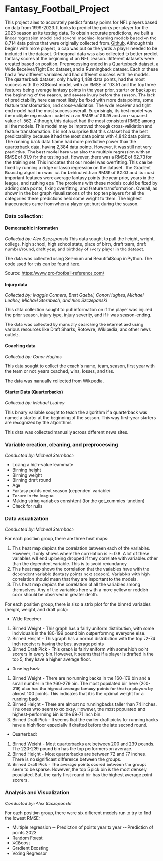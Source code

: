 # Fantasy_Football_Project

This project aims to accurately predict fantasy points for NFL players based on data from 1999-2023. It looks to predict the points per player for the 2023 season as its testing data. To obtain accurate predictions, we built a linear regression model and several machine-learning models based on the 8,714 data points that were originally collected from, [Github](https://github.com/nflverse/nflverse-data/releases/tag/player_stats). Although this begins with more players, a cap was put on the yards a player needed to be included in the dataset. Orthogonal data was also collected to better predict fantasy scores at the beginning of an NFL season. Different datasets were created based on position. Preprocessing ended in a Quarterback dataset, a Wide Receiver/Tight End dataset, and a Runningback dataset. Each of these had a few different variables and had different success with the models. The quarterback dataset, only having 1,488 data points, had the most success with the XGBoost model, with an RMSE of 103.51 and the top three features being average fantasy points in the year prior, starter or backup at the beginning of the season, and severe injury before the season. The lack of predictability here can most likely be fixed with more data points, some feature transformation, and cross-validation. The wide receiver and tight end model had the most success overall. Surprisingly, its best model was the multiple regression model with an RMSE of 56.59 and an r-squared value of .562. Although, this dataset had the most consistent RMSE among all the models. This model may be improved through cross-validation and feature transformation. It is not a surprise that this dataset had the best predictability because it had the most data points with 4,842 data points. The running back data frame had more predictive power than the quarterback data, having 2,384 data points. However, it was still not very predictive. The best model here was also the multiple regression with an RMSE of 81.9 for the testing set. However, there was a RMSE of 62.73 for the training set. This indicates that our model was overfitting. This can be fixed by running a ridge or lasso regression on the dataset. The Gradient Boosting algorithm was not far behind with an RMSE of 82.03 and its most important features were average fantasy points the year prior, years in the league, and rushing epa. The problems with these models could be fixed by adding data points, fixing overfitting, and feature transformation. Overall, as shown in the bar graph visualizations of the top ten players for all the categories these predictions held some weight to them. The highest inaccuracies came from when a player got hurt during the season. 

### Data collection: 
#### Demographic information
 _Collected by: Alex Szczepanski_
This data sought to pull the height, weight, college, high school, high school state, place of birth, draft team, draft number/round, draft year, and birthday of every player in the dataset. 

The data was collected using Selenium and BeautifulSoup in Python. The code used for this can be found [here](./Scrape_Info/Clean_Scraping_File.ipynb). 

Source:  https://www.pro-football-reference.com/


#### Injury data
_Collected by: Maggie Conners, Brett Gaebel, Conor Hughes, Michael Leahey, Michael Sternbach, and  Alex Szczepanski_

This data collection sought to pull information on if the player was injured the prior season, injury type, injury severity, and if it was season-ending.

The data was collected by manually searching the internet and using various resources like Draft Sharks, Rotowire, Wikipedia, and other news outlets. 


#### Coaching data 
_Collected by: Conor Hughes_

This data sought to collect the coach's name, team, season, first year with the team or not, years coached, wins, losses, and ties. 

The data was manually collected from Wikipedia.

#### Starter Data (Quarterbacks)
_Collected by: Michael Leahey_

This binary variable sought to teach the algorithm if a quarterback was named a starter at the beginning of the season. This way first-year starters are recognized by the algorithms. 

This data was collected manually across different news sites.


### Variable creation, cleaning, and preprocessing
_Conducted by: Micheal Sternbach_ 
- Losing a high-value teammate 
- Binning height
- Binning weight 
- Binning draft round 
- Age
- Fantasy points next season (dependent variable)
- Tenure in the league 
- Making string variables consistent (for the get_dummies function)
- Check for nulls


### Data visualization
_Conducted by: Micheal Sternbach_

For each position group, there are three heat maps:
1. This heat map depicts the correlation between each of the variables. However, it only shows where the correlation is >=0.8. A lot of these variables will end up being dropped if they correlate with variables other than the dependent variable. This is to avoid redundancy. 
2. This heat map shows the correlation that the variables have with the dependent variable (fantasy points next season). Variables with high correlation should mean that they are important to the models. 
3. This heat map depicts the correlation of all the variables among themselves. Any of the variables here with a more yellow or reddish color should be observed in greater depth. 

For each position group, there is also a strip plot for the binned variables (height, weight, and draft pick): 

* Wide Receiver
1. Binned Weight - This graph has a fairly uniform distribution, with some individuals in the 180-199 pound bin outperforming everyone else. 
2. Binned Height -  This graph has a normal distribution with the top 72-74 inch receivers having the best average points 
3. Binned Draft Pick - This graph is fairly uniform with some high point scorers in every bin. However, it seems that if a player is drafted in the top 5, they have a higher average floor.

* Running back
1. Binned Weight - There are no running backs in the 160-179 bin and a small number in the 260-279 bin. The most populated bin here (200-219) also has the highest average fantasy points for the top players by almost 100 points. This indicates that it is the optimal weight for a running back. 
2. Binned Height - There are almost no runningbacks taller than 74 inches. The ones who seem to do okay. However, the most populated and highest-performing bin is the 69-71 inch bin. 
3. Binned Draft Pick - It seems that the earlier draft picks for running backs have a high floor especially if drafted before the late second round.
   
* Quarterback 
1. Binned Weight - Most quarterbacks are between 200 and 239 pounds. The 220-239 pound bin has the top performers on average. 
2. Binned Height -  Most quarterbacks are between 72 and 77 inches. There is no significant difference between the groups. 
3. Binned Draft Pick - The average points scored between the groups seem to be sparse. However, the top 5 pick bin is the most densely populated. But, the early first-round bin has the highest average point scorers. 

### Analysis and Visualization
_Conducted by: Alex Szczepanski_

For each position group, there were six different models run to try to find the lowest RMSE: 
- Multiple regression
-- Prediction of points year to year 
-- Prediction of points 2023
- Random Forest 
- XGBoost 
- Gradient Boosting 
- Voting Regressor
